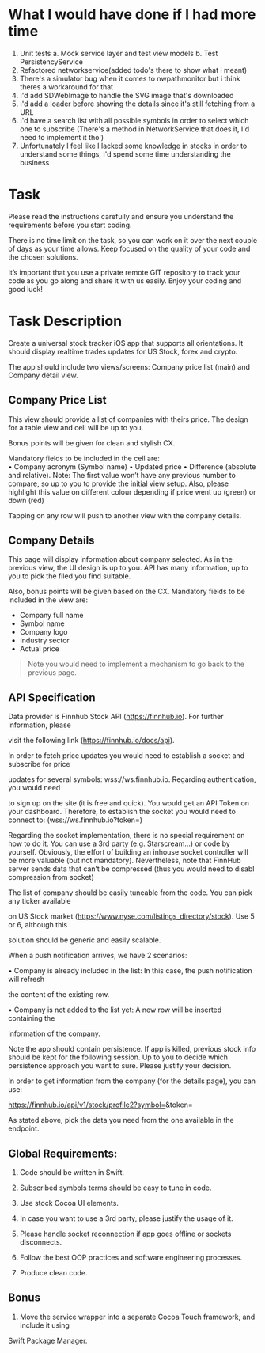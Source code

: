 
# What I would have done if I had more time
1. Unit tests 
    a. Mock service layer and test view models
    b. Test PersistencyService
2. Refactored networkservice(added todo's there to show what i meant)
3. There's a simulator bug when it comes to nwpathmonitor but i think theres a workaround for that
4. I'd add SDWebImage to handle the SVG image that's downloaded
5. I'd add a loader before showing the details since it's still fetching from a URL
6. I'd have a search list with all possible symbols in order to select which one to subscribe (There's a method in NetworkService that does it, I'd need to implement it tho')
7. Unfortunately I feel like I lacked some knowledge in stocks in order to understand some things, I'd spend some time understanding the business


# Task
Please read the instructions carefully and ensure you understand the requirements before you start coding.

There is no time limit on the task, so you can work on it over the next couple of days as your time allows. Keep focused on the quality of your code and the chosen solutions.

It’s important that you use a private remote GIT repository to track your code as you go along and share it with us easily. Enjoy your coding and good luck!

  

# Task Description

Create a universal stock tracker iOS app that supports all orientations. It should display realtime trades updates for US Stock, forex and crypto.

The app should include two views/screens: Company price list (main) and Company detail view.

  

## Company Price List

  

This view should provide a list of companies with theirs price. The design for a table view and cell will be up to you. 

Bonus points will be given for clean and stylish CX. 

Mandatory fields to be included in the cell are:  
• Company acronym (Symbol name)
• Updated price
• Difference (absolute and relative). Note: The first value won’t have any previous number to compare, so up to you to provide the initial view setup. Also, please highlight this value on different colour depending if price went up (green) or down (red)

Tapping on any row will push to another view with the company details.


## Company Details

This page will display information about company selected. As in the previous view, the UI design is up to you. API has many information, up to you to pick the filed you find suitable.

Also, bonus points will be given based on the CX. Mandatory fields to be included in the view are:
* Company full name
* Symbol name
* Company logo
* Industry sector
* Actual price

>Note you would need to implement a mechanism to go back to the previous page.

## API Specification

Data provider is Finnhub Stock API (https://finnhub.io). For further information, please

visit the following link (https://finnhub.io/docs/api).

  

In order to fetch price updates you would need to establish a socket and subscribe for price

updates for several symbols: wss://ws.finnhub.io. Regarding authentication, you would need

to sign up on the site (it is free and quick). You would get an API Token on your dashboard. Therefore, to establish the socket you would need to connect to: (wss://ws.finnhub.io?token=<your-token>)

  

Regarding the socket implementation, there is no special requirement on how to do it. You can use a 3rd party (e.g. Starscream…) or code by yourself. Obviously, the effort of building an inhouse socket controller will be more valuable (but not mandatory). Nevertheless, note that FinnHub server sends data that can’t be compressed (thus you would need to disabl compression from socket)

The list of company should be easily tuneable from the code. You can pick any ticker available

on US Stock market (https://www.nyse.com/listings_directory/stock). Use 5 or 6, although this

solution should be generic and easily scalable.

  

When a push notification arrives, we have 2 scenarios:

• Company is already included in the list: In this case, the push notification will refresh

the content of the existing row.

• Company is not added to the list yet: A new row will be inserted containing the

information of the company.

  

Note the app should contain persistence. If app is killed, previous stock info should be kept for the following session. Up to you to decide which persistence approach you want to sure. Please justify your decision.

In order to get information from the company (for the details page), you can use:

https://finnhub.io/api/v1/stock/profile2?symbol=<company-symbol>&token=<your-token>

  

As stated above, pick the data you need from the one available in the endpoint.

## Global Requirements:

1. Code should be written in Swift.

2. Subscribed symbols terms should be easy to tune in code.

3. Use stock Cocoa UI elements.

4. In case you want to use a 3rd party, please justify the usage of it.

5. Please handle socket reconnection if app goes offline or sockets disconnects.

6. Follow the best OOP practices and software engineering processes.

7. Produce clean code.

## Bonus

1. Move the service wrapper into a separate Cocoa Touch framework, and include it using

Swift Package Manager.
